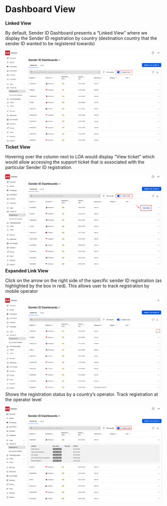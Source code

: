 # Dashboard View

**Linked View**  

By default, Sender ID Dashboard presents a “Linked View” where we display the Sender ID registration by country (destination country that the sender ID wanted to be registered towards)

![](../images/1e04d0be7a934f182e663e1916d730152b52bb3b9ebc49670d50f1cd9a30bf52-unnamed_1.png)
**Ticket View**  

Hovering over the column next to LOA would display “View ticket” which would allow accessing the support ticket that is associated with the particular Sender ID registration.

![](../images/2a0ca1965393523fb5a6c4feba4291b9db7a87e06782bf20fe009d11cee88e34-View_Ticket.png)
**Expanded Link View**  

Click on the arrow on the right side of the specific sender ID registration (as highlighted by the box in red). This allows user to track registration by mobile operator

![](../images/32e2d15021548451657f21561a64f1898e8d41f943b6d48eec609369532f80ec-expanded_view.png)
Shows the registration status by a country’s operator. Track registration at the operator level

![](../images/8a5501e2eb36c150cd095c2d6feafbde55f7dc68918e386a196f9ecd9111ab90-Expanded_Link_View.png)
